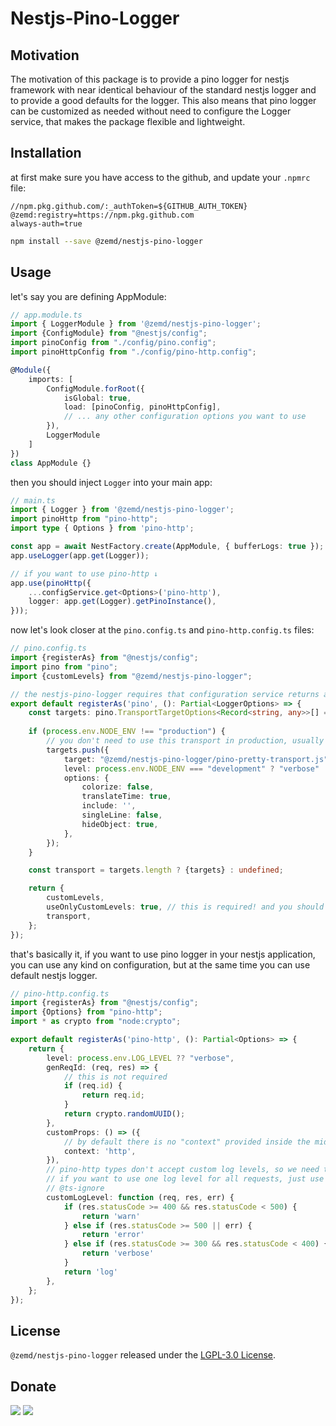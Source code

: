 # Nestjs-Pino-Logger

## Motivation

The motivation of this package is to provide a pino logger for nestjs framework with near identical behaviour of the standard nestjs logger and to provide a good defaults for the logger. This also means that pino logger can be customized as needed without need to configure the Logger service, that makes the package flexible and lightweight. 

## Installation

at first make sure you have access to the github, and update your `.npmrc` file:

```
//npm.pkg.github.com/:_authToken=${GITHUB_AUTH_TOKEN}
@zemd:registry=https://npm.pkg.github.com
always-auth=true
```

```bash
npm install --save @zemd/nestjs-pino-logger
```

## Usage

let's say you are defining AppModule:
```typescript
// app.module.ts
import { LoggerModule } from '@zemd/nestjs-pino-logger';
import {ConfigModule} from "@nestjs/config";
import pinoConfig from "./config/pino.config";
import pinoHttpConfig from "./config/pino-http.config";

@Module({
    imports: [
        ConfigModule.forRoot({
            isGlobal: true,
            load: [pinoConfig, pinoHttpConfig],
            // ... any other configuration options you want to use
        }),
        LoggerModule
    ]
})
class AppModule {}
```

then you should inject `Logger` into your main app:

```typescript
// main.ts
import { Logger } from '@zemd/nestjs-pino-logger';
import pinoHttp from "pino-http";
import type { Options } from 'pino-http';

const app = await NestFactory.create(AppModule, { bufferLogs: true });
app.useLogger(app.get(Logger));

// if you want to use pino-http ↓
app.use(pinoHttp({
    ...configService.get<Options>('pino-http'),
    logger: app.get(Logger).getPinoInstance(),
}));
```

now let's look closer at the `pino.config.ts` and `pino-http.config.ts` files:

```typescript
// pino.config.ts
import {registerAs} from "@nestjs/config";
import pino from "pino";
import {customLevels} from "@zemd/nestjs-pino-logger";

// the nestjs-pino-logger requires that configuration service returns a configuration object with a `pino` key
export default registerAs('pino', (): Partial<LoggerOptions> => {
    const targets: pino.TransportTargetOptions<Record<string, any>>[] = [];
    
    if (process.env.NODE_ENV !== "production") {
        // you don't need to use this transport in production, usually you would want to send logs as json object to the observability service
        targets.push({
            target: "@zemd/nestjs-pino-logger/pino-pretty-transport.js", //path.resolve(__dirname, './pino-pretty-transport.js'),
            level: process.env.NODE_ENV === "development" ? "verbose" : "error",
            options: {
                colorize: false,
                translateTime: true,
                include: '',
                singleLine: false,
                hideObject: true,
            },
        });
    }

    const transport = targets.length ? {targets} : undefined;

    return {
        customLevels,
        useOnlyCustomLevels: true, // this is required! and you should use this config explicitly to avoid any unexpected behaviour
        transport,
    };
});
```

that's basically it, if you want to use pino logger in your nestjs application, you can use any kind on configuration, but at the same time you can use default nestjs logger.

```typescript
// pino-http.config.ts
import {registerAs} from "@nestjs/config";
import {Options} from "pino-http";
import * as crypto from "node:crypto";

export default registerAs('pino-http', (): Partial<Options> => {
    return {
        level: process.env.LOG_LEVEL ?? "verbose",
        genReqId: (req, res) => {
            // this is not required 
            if (req.id) {
                return req.id;
            }
            return crypto.randomUUID();
        },
        customProps: () => ({
            // by default there is no "context" provided inside the middleware, so we need to add it manually
            context: 'http',
        }),
        // pino-http types don't accept custom log levels, so we need to use ts-ignore here,
        // if you want to use one log level for all requests, just use `useLevel` option.
        // @ts-ignore 
        customLogLevel: function (req, res, err) {
            if (res.statusCode >= 400 && res.statusCode < 500) {
                return 'warn'
            } else if (res.statusCode >= 500 || err) {
                return 'error'
            } else if (res.statusCode >= 300 && res.statusCode < 400) {
                return 'verbose'
            }
            return 'log'
        },
    };
});
```

## License

`@zemd/nestjs-pino-logger` released under the [LGPL-3.0 License](https://www.gnu.org/licenses/lgpl-3.0.html).

## Donate

[![](https://img.shields.io/badge/patreon-donate-yellow.svg)](https://www.patreon.com/red_rabbit)
[![](https://img.shields.io/static/v1?label=UNITED24&message=support%20Ukraine&color=blue)](https://u24.gov.ua/)
